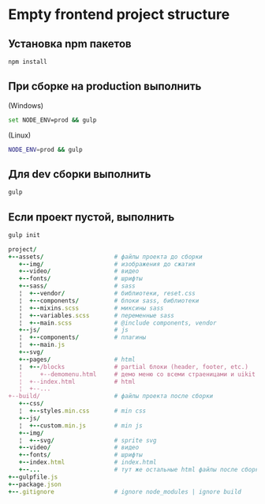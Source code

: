 # Empty frontend project structure

## Установка npm пакетов

```bash
npm install
```

## При сборке на production выполнить

(Windows)
```bash
set NODE_ENV=prod && gulp 
```

(Linux)
```bash
NODE_ENV=prod && gulp
```

## Для dev сборки выполнить  

```bash
gulp
```

## Если проект пустой, выполнить

```bash
gulp init
```

``` ruby
project/
+--assets/                    # файлы проекта до сборки
   +--img/                    # изображения до сжатия
   +--video/                  # видео
   +--fonts/                  # шрифты
   +--sass/                   # sass        
   ¦  +--vendor/              # библиотеки, reset.css
   ¦  +--components/          # блоки sass, библиотеки
   ¦  +--mixins.scss          # миксины sass
   ¦  +--variables.scss       # переменные sass
   ¦  +--main.scss            # @include components, vendor
   +--js/                     # js
   ¦  +--components/          # плагины
   ¦  +--main.js
   +--svg/
   +--pages/                  # html
   ¦  +--/blocks              # partial блоки (header, footer, etc.)
   ¦     +--demomenu.html     # демо меню со всеми страеницами и uikit
   ¦  +--index.html           # html
   ¦  +--...                 
+--build/                     # файлы проекта после сборки
   +--css/               
   ¦  +--styles.min.css       # min css
   +--js/
   ¦  +--custom.min.js        # min js
   +--img/
   ¦  +--svg/                 # sprite svg
   +--video/                  # видео
   +--fonts/                  # шрифты
   +--index.html              # index.html
   +--...                     # тут же остальные html файлы после сборки
+--gulpfile.js           
+--package.json
+--.gitignore                 # ignore node_modules | ignore build
```